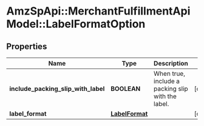 # AmzSpApi::MerchantFulfillmentApiModel::LabelFormatOption

## Properties
Name | Type | Description | Notes
------------ | ------------- | ------------- | -------------
**include_packing_slip_with_label** | **BOOLEAN** | When true, include a packing slip with the label. | [optional] 
**label_format** | [**LabelFormat**](LabelFormat.md) |  | [optional] 


